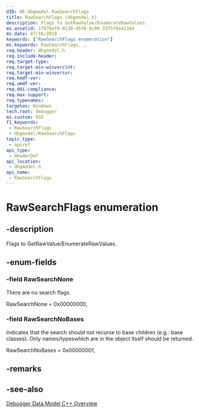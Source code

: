 ```yaml
---
UID: NE:dbgmodel.RawSearchFlags
title: RawSearchFlags (dbgmodel.h)
description: Flags to GetRawValue/EnumerateRawValues.
ms.assetid: 1f876ef9-9130-45f0-8c00-33f5f0e41344
ms.date: 07/16/2018
keywords: ["RawSearchFlags enumeration"]
ms.keywords: RawSearchFlags, ,
req.header: dbgmodel.h
req.include-header: 
req.target-type: 
req.target-min-winverclnt: 
req.target-min-winversvr: 
req.kmdf-ver: 
req.umdf-ver: 
req.ddi-compliance: 
req.max-support: 
req.typenames: 
targetos: Windows
tech.root: debugger
ms.custom: RS5
f1_keywords:
 - RawSearchFlags
 - dbgmodel/RawSearchFlags
topic_type:
 - apiref
api_type:
 - HeaderDef
api_location:
 - dbgmodel.h
api_name:
 - RawSearchFlags
---
```


# RawSearchFlags enumeration


## -description

Flags to GetRawValue/EnumerateRawValues.

## -enum-fields

### -field RawSearchNone 

There are no search flags. 

RawSearchNone = 0x00000000,

### -field RawSearchNoBases 

Indicates that the search should not recurse to base children (e.g.: base classes).  Only names/typeswhich are in the object itself should be returned.

RawSearchNoBases = 0x00000001,

## -remarks

## -see-also

[Debugger Data Model C++ Overview](/windows-hardware/drivers/debugger/data-model-cpp-overview)